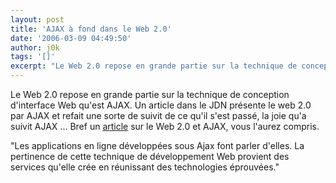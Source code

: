 ```yaml
---
layout: post
title: 'AJAX à fond dans le Web 2.0'
date: '2006-03-09 04:49:50'
author: j0k
tags: '[]'
excerpt: "Le Web 2.0 repose en grande partie sur la technique de conception d'interface Web qu'est AJAX.     \nUn article dans le JDN présente le web 2.0 par AJAX et refait une sorte de suivit de ce qu'il s'est passé, la joie qu'a suivit AJAX ...   Bref un [article](http://solutions.journaldunet.com/0603/060303-analyse-web-2-0.shtml) sur le Web 2.0 et AJAX,      …"
---
```


Le Web 2.0 repose en grande partie sur la technique de conception d'interface Web qu'est AJAX.
Un article dans le JDN présente le web 2.0 par AJAX et refait une sorte de suivit de ce qu'il s'est passé, la joie qu'a suivit AJAX ...   Bref un [article](http://solutions.journaldunet.com/0603/060303-analyse-web-2-0.shtml) sur le Web 2.0 et AJAX, vous l'aurez compris.

&quot;Les applications en ligne développées sous Ajax font parler d'elles. La pertinence de cette technique de développement Web provient des services qu'elle crée en réunissant des technologies éprouvées.&quot;
